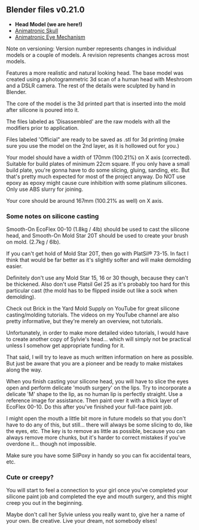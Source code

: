## Blender files v0.21.0

- **Head Model (we are here!)**
- [Animatronic Skull](https://github.com/misses-robot/Sylvie-The-Robot/tree/master/blender/stable/animatronic-skull)
- [Animatronic Eye Mechanism](https://github.com/misses-robot/Sylvie-The-Robot/tree/master/blender/stable/animatronic-eyes)

Note on versioning: Version number represents changes in individual models or a couple of models. A revision represents changes across most models.

Features a more realistic and natural looking head. The base model was created using a photogrammetric 3d scan of a human head with Meshroom and a DSLR camera. The rest of the details were sculpted by hand in Blender.

The core of the model is the 3d printed part that is inserted into the mold after silicone is poured into it.

The files labeled as 'Disassembled' are the raw models with all the modifiers prior to application. 

Files labeled 'Official" are ready to be saved as .stl for 3d printing (make sure you use the model on the 2nd layer, as it is hollowed out for you.)

Your model should have a width of 170mm (100.21%) on X axis (corrected). Suitable for build plates of minimum 22cm square. If you only have a small build plate, you're gonna have to do some slicing, gluing, sanding, etc. But that's pretty much expected for most of the project anyway. Do NOT use epoxy as epoxy might cause cure inhibition with some platinum silicones. Only use ABS slurry for joining.

Your core should be around 167mm (100.21% as well) on X axis.

### Some notes on silicone casting

Smooth-On EcoFlex 00-10 (1.8kg / 4lb) should be used to cast the silicone head, and Smooth-On Mold Star 20T should be used to create your brush on mold. (2.7kg / 6lb).

If you can't get hold of Mold Star 20T, then go with PlatSil® 73-15. In fact I think that would be far better as it's slightly softer and will make demolding easier.

Definitely don't use any Mold Star 15, 16 or 30 though, because they can't be thickened. Also don't use Platsil Gel 25 as it's probably too hard for this particular cast (the mold has to be flipped inside out like a sock when demolding).

Check out Brick in the Yard Mold Supply on YouTube for great silicone casting/molding tutorials. The videos on my YouTube channel are also pretty informative, but they're merely an overview, not tutorials. 

Unfortunately, in order to make more detailed video tutorials, I would have to create another copy of Sylvie's head... which will simply not be practical unless I somehow get appropriate funding for it.

That said, I will try to leave as much written information on here as possible. But just be aware that you are a pioneer and be ready to make mistakes along the way.

When you finish casting your silicone head, you will have to slice the eyes open and perform delicate 'mouth surgery' on the lips. Try to incorporate a delicate 'M' shape to the lip, as no human lip is perfectly straight. Use a reference image for assistance. Then paint over it with a thick layer of EcoFlex 00-10. Do this after you've finished your full-face paint job.

I might open the mouth a little bit more in future models so that you don't have to do any of this, but still... there will always be some slicing to do, like the eyes, etc. The key is to remove as little as possible, because you can always remove more chunks, but it's harder to correct mistakes if you've overdone it... though not impossible.

Make sure you have some SilPoxy in handy so you can fix accidental tears, etc.

### Cute or creepy?

You will start to feel a connection to your girl once you've completed your silicone paint job and completed the eye and mouth surgery, and this might creep you out in the beginning. 

Maybe don't call her Sylvie unless you really want to, give her a name of your own. Be creative. Live your dream, not somebody elses!
